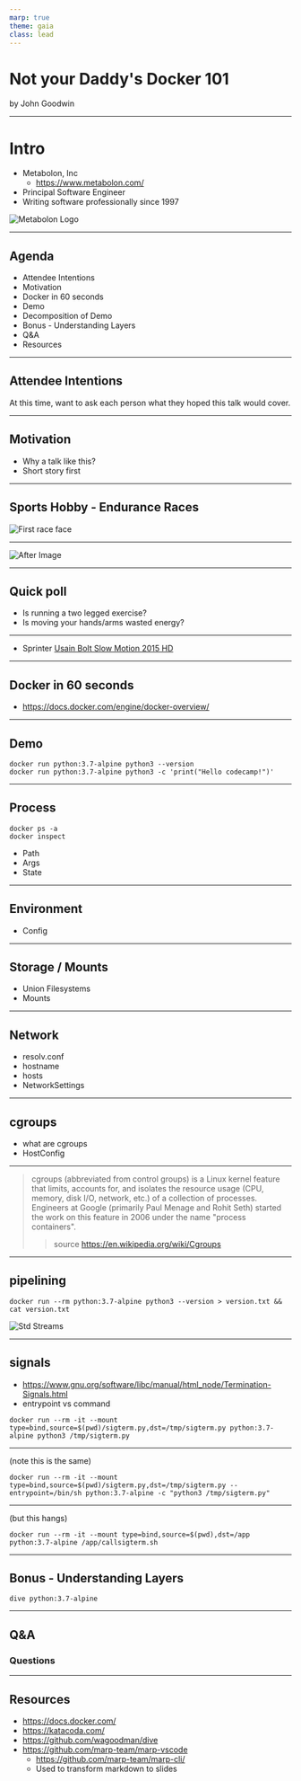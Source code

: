 ```yaml
---
marp: true
theme: gaia
class: lead
---
```


# Not your Daddy's Docker 101

by John Goodwin

---

# Intro

- Metabolon, Inc
  - <https://www.metabolon.com/>
- Principal Software Engineer
- Writing software professionally since 1997

![Metabolon Logo](images/metabolon-logo.png)

---

## Agenda

- Attendee Intentions
- Motivation
- Docker in 60 seconds
- Demo
- Decomposition of Demo
- Bonus - Understanding Layers
- Q&A
- Resources

---

## Attendee Intentions

At this time, want to ask each person what they hoped this talk would cover.

---

## Motivation

- Why a talk like this?
- Short story first

---

## Sports Hobby - Endurance Races

![First race face](images/first-sprint-finish-last-anguish_larger.jpg)

---

![After Image](images/after-image-20170216_h800.jpg)

---

## Quick poll

- Is running a two legged exercise?
- Is moving your hands/arms wasted energy?

---

- Sprinter [Usain Bolt Slow Motion 2015 HD](https://www.youtube.com/watch?v=yhaxKsBzGfw)

---

## Docker in 60 seconds

- <https://docs.docker.com/engine/docker-overview/>

---

## Demo

```shell
docker run python:3.7-alpine python3 --version
docker run python:3.7-alpine python3 -c 'print("Hello codecamp!")'
```

---

## Process

```shell
docker ps -a
docker inspect
```

- Path
- Args
- State

---

## Environment

- Config

---

## Storage / Mounts

- Union Filesystems
- Mounts

---

## Network

- resolv.conf
- hostname
- hosts
- NetworkSettings

---

## cgroups

- what are cgroups
- HostConfig

---

> cgroups (abbreviated from control groups) is a Linux kernel feature that limits, accounts for, and isolates the resource usage (CPU, memory, disk I/O, network, etc.) of a collection of processes.
> Engineers at Google (primarily Paul Menage and Rohit Seth) started the work on this feature in 2006 under the name "process containers".
>> source <https://en.wikipedia.org/wiki/Cgroups>

---

## pipelining

```shell
docker run --rm python:3.7-alpine python3 --version > version.txt && cat version.txt
```

![Std Streams](images/Stdstreams-notitle.svg)

---

## signals

- <https://www.gnu.org/software/libc/manual/html_node/Termination-Signals.html>
- entrypoint vs command

```shell
docker run --rm -it --mount type=bind,source=$(pwd)/sigterm.py,dst=/tmp/sigterm.py python:3.7-alpine python3 /tmp/sigterm.py
```

---

(note this is the same)

```shell
docker run --rm -it --mount type=bind,source=$(pwd)/sigterm.py,dst=/tmp/sigterm.py --entrypoint=/bin/sh python:3.7-alpine -c "python3 /tmp/sigterm.py"
```

---

(but this hangs)

```shell
docker run --rm -it --mount type=bind,source=$(pwd),dst=/app python:3.7-alpine /app/callsigterm.sh
```

---

## Bonus - Understanding Layers

```shell
dive python:3.7-alpine
```

---

## Q&A

### Questions

---

## Resources

- <https://docs.docker.com/>
- <https://katacoda.com/>
- <https://github.com/wagoodman/dive>
- <https://github.com/marp-team/marp-vscode>
  - <https://github.com/marp-team/marp-cli/>
  - Used to transform markdown to slides
